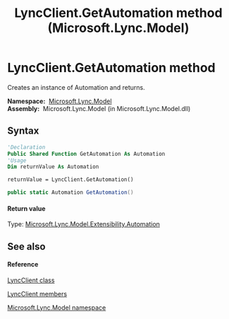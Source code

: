 ﻿---
title: LyncClient.GetAutomation method  (Microsoft.Lync.Model)
TOCTitle: 'GetAutomation method '
ms:assetid: M:Microsoft.Lync.Model.LyncClient.GetAutomation_DI_3_UC_OCS14MrefLyncWPF
ms:mtpsurl: https://msdn.microsoft.com/en-us/library/microsoft.lync.model.lyncclient.getautomation_di_3_uc_ocs14mreflyncwpf(v=office.15)
ms:contentKeyID: 48589980
ms.date: 07/28/2014
mtps_version: v=office.15
f1_keywords:
- Microsoft.Lync.Model.LyncClient.GetAutomation
dev_langs:
- CSharp
- JScript
- VB
- other
---

# LyncClient.GetAutomation method

Creates an instance of Automation and returns.

**Namespace:**  [Microsoft.Lync.Model](microsoft-lync-model-namespace_2.md)  
**Assembly:**  Microsoft.Lync.Model (in Microsoft.Lync.Model.dll)

## Syntax

``` vb
'Declaration
Public Shared Function GetAutomation As Automation
'Usage
Dim returnValue As Automation

returnValue = LyncClient.GetAutomation()
```

``` csharp
public static Automation GetAutomation()
```

#### Return value

Type: [Microsoft.Lync.Model.Extensibility.Automation](automation-class-microsoft-lync-model-extensibility_2.md)  

## See also

#### Reference

[LyncClient class](lyncclient-class-microsoft-lync-model_2.md)

[LyncClient members](lyncclient-members-microsoft-lync-model_2.md)

[Microsoft.Lync.Model namespace](microsoft-lync-model-namespace_2.md)

